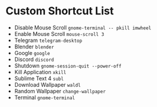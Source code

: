 # Custom Shortcut List

- Disable Mouse Scroll
    ```gnome-terminal -- pkill imwheel```
- Enable Mouse Scroll
    ```mouse-scroll 3```
- Telegram
    ```telegram-desktop```
- Blender
    ```blender```
- Google
    ```google```
- Discord
    ```discord```
- Shutdown
    ```gnome-session-quit --power-off```
- Kill Application
    ```xkill```
- Sublime Text 4
    ```subl```
- Download Wallpaper
    ```waldl```
- Random Wallpaper
    ```change-wallpaper```
- Terminal
    ```gnome-terminal```